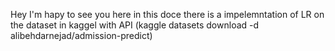 Hey I'm hapy to see you here in this doce there is a impelemntation of LR on the dataset in kaggel with API (kaggle datasets download -d alibehdarnejad/admission-predict)
